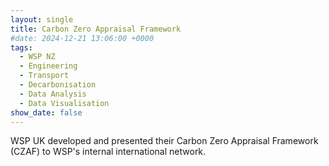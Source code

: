 ```yaml
---
layout: single
title: Carbon Zero Appraisal Framework
#date: 2024-12-21 13:06:00 +0000
tags:
  - WSP NZ
  - Engineering
  - Transport
  - Decarbonisation
  - Data Analysis
  - Data Visualisation
show_date: false
---
```


WSP UK developed and presented their Carbon Zero Appraisal Framework (CZAF) to WSP's internal international network.
